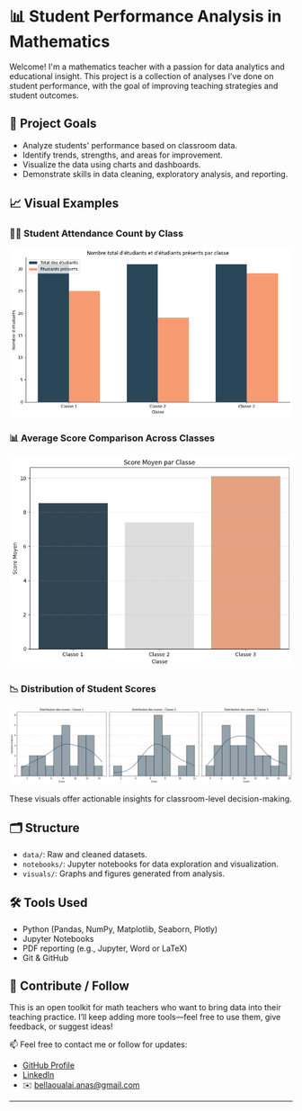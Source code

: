 # 📊 Student Performance Analysis in Mathematics

Welcome! I'm a mathematics teacher with a passion for data analytics and educational insight. This project is a collection of analyses I’ve done on student performance, with the goal of improving teaching strategies and student outcomes.

## 📌 Project Goals

- Analyze students' performance based on classroom data.
- Identify trends, strengths, and areas for improvement.
- Visualize the data using charts and dashboards.
- Demonstrate skills in data cleaning, exploratory analysis, and reporting.

## 📈 Visual Examples
### 🧍‍♂️ Student Attendance Count by Class
![Attendance Count](visuals/absent_count.png)

### 📊 Average Score Comparison Across Classes
![Average Score Comparison](visuals/average_comp.png)

### 📉 Distribution of Student Scores
![Score Distribution](visuals/scores_dist.png)

These visuals offer actionable insights for classroom-level decision-making.

## 🗂️ Structure

- `data/`: Raw and cleaned datasets.
- `notebooks/`: Jupyter notebooks for data exploration and visualization.
- `visuals/`: Graphs and figures generated from analysis.

## 🛠️ Tools Used

- Python (Pandas, NumPy, Matplotlib, Seaborn, Plotly)
- Jupyter Notebooks
- PDF reporting (e.g., Jupyter, Word or LaTeX)
- Git & GitHub

## 🙌 Contribute / Follow

This is an open toolkit for math teachers who want to bring data into their teaching practice. I’ll keep adding more tools—feel free to use them, give feedback, or suggest ideas!

📫 Feel free to contact me or follow for updates:

- [GitHub Profile](https://github.com/yourusername)  
- [LinkedIn](https://www.linkedin.com/in/anas-bellaouali)  
- ✉️ bellaoualai.anas@gmail.com  

---

